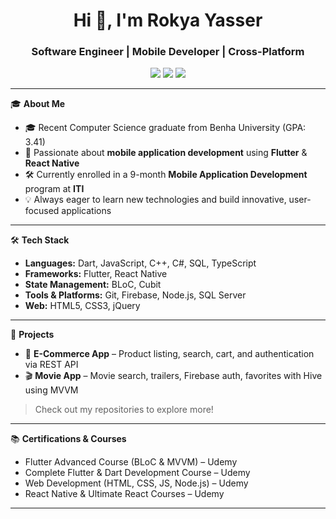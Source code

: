 <h1 align="center">Hi 👋, I'm Rokya Yasser</h1>
<h3 align="center">Software Engineer | Mobile Developer | Cross-Platform </h3>

<p align="center">
  <a href="mailto:rokyayasser@gmail.com"><img src="https://img.shields.io/badge/email-rokyayasser@gmail.com-red?style=flat-square&logo=gmail"></a>
  <a href="https://linkedin.com/in/rokya-yasser"><img src="https://img.shields.io/badge/LinkedIn-RokyaYasser-blue?style=flat-square&logo=linkedin"></a>
  <a href="https://github.com/rokyayasser"><img src="https://img.shields.io/github/followers/rokyayasser?label=Follow&style=social"></a>
</p>

---

🎓 **About Me**

- 🎓 Recent Computer Science graduate from Benha University (GPA: 3.41)
- 📱 Passionate about **mobile application development** using **Flutter** & **React Native**
- 🛠️ Currently enrolled in a 9-month **Mobile Application Development** program at **ITI**
- 💡 Always eager to learn new technologies and build innovative, user-focused applications

---

🛠️ **Tech Stack**

- **Languages:** Dart, JavaScript, C++, C#, SQL, TypeScript  
- **Frameworks:** Flutter, React Native  
- **State Management:** BLoC, Cubit  
- **Tools & Platforms:** Git, Firebase, Node.js, SQL Server  
- **Web:** HTML5, CSS3, jQuery  

---

📱 **Projects**

- 🛒 **E-Commerce App** – Product listing, search, cart, and authentication via REST API  
- 🎬 **Movie App** – Movie search, trailers, Firebase auth, favorites with Hive using MVVM

> Check out my repositories to explore more!

---

📚 **Certifications & Courses**

- Flutter Advanced Course (BLoC & MVVM) – Udemy  
- Complete Flutter & Dart Development Course – Udemy  
- Web Development (HTML, CSS, JS, Node.js) – Udemy  
- React Native & Ultimate React Courses – Udemy  

---
